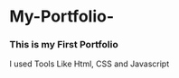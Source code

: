 # My-Portfolio-
<h3>This is my First Portfolio</h3>
<p>I used Tools Like Html, CSS and Javascript </p>
